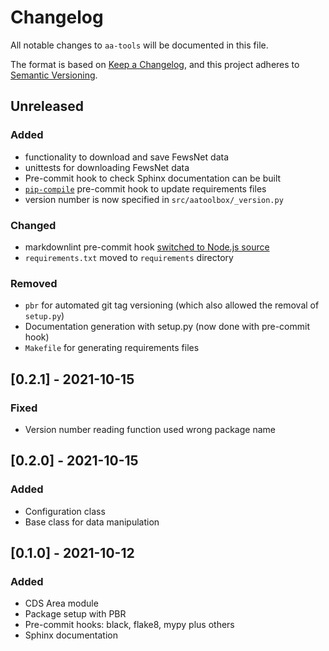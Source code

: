<!-- markdownlint-disable-file MD024 -->

# Changelog

All notable changes to `aa-tools` will be documented in this file.

The format is based on
[Keep a Changelog](https://keepachangelog.com/en/1.0.0/),
and this project adheres to
[Semantic Versioning](https://semver.org/spec/v2.0.0.html).

## Unreleased

### Added

- functionality to download and save FewsNet data
- unittests for downloading FewsNet data
- Pre-commit hook to check Sphinx documentation can be built
- [`pip-compile`](https://github.com/jazzband/pip-tools#version-control-integration)
  pre-commit hook to update requirements files
- version number is now specified in `src/aatoolbox/_version.py`

### Changed

- markdownlint pre-commit hook [switched to Node.js source](https://github.com/DavidAnson/markdownlint)
- `requirements.txt` moved to `requirements` directory

### Removed

- `pbr` for automated git tag versioning (which also allowed the removal
  of `setup.py`)
- Documentation generation with setup.py (now done with pre-commit hook)
- `Makefile` for generating requirements files

## [0.2.1] - 2021-10-15

### Fixed

- Version number reading function used wrong package name

## [0.2.0] - 2021-10-15

### Added

- Configuration class
- Base class for data manipulation

## [0.1.0] - 2021-10-12

### Added

- CDS Area module
- Package setup with PBR
- Pre-commit hooks: black, flake8, mypy plus others
- Sphinx documentation
